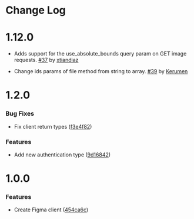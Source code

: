 # Change Log

# 1.12.0

* Adds support for the use_absolute_bounds query param on GET image requests. [#37](https://github.com/jongold/figma-js/pull/37) by [xtiandiaz](https://github.com/xtiandiaz)

* Change ids params of file method from string to array. [#39](https://github.com/jongold/figma-js/pull/39) by [Kerumen](https://github.com/Kerumen)

# 1.2.0

### Bug Fixes

* Fix client return types ([f3e4f82](https://github.com/jongold/figma-js/commit/f3e4f82))

### Features

* Add new authentication type ([9d16842](https://github.com/jongold/figma-js/commit/9d16842))


# 1.0.0

### Features

* Create Figma client ([454ca6c](https://github.com/jongold/figma-js/commit/454ca6c))
